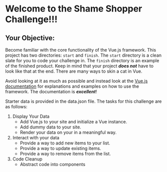 # Welcome to the Shame Shopper Challenge!!!

## Your Objective:

Become familiar with the core functionality of the Vue.js framework. This project has two directories: `start` and `finish`. The `start` directory is a clean slate for you to code your challenge in. The `finish` directory is an example of the finished product. Keep in mind that your project ***does not*** have to look like that at the end. There are many ways to skin a cat in Vue.

Avoid looking at it as much as possible and instead look at the [Vue.js documentation](https://vuejs.org) for explanations and examples on how to use the framework. The documentation is ***excellent***! 

Starter data is provided in the data.json file. The tasks for this challenge are as follows:

1. Display Your Data
    * Add Vue.js to your site and initialize a Vue instance.
    * Add dummy data to your site.
    * Render your data on your in a meaningful way.
2. Interact with your data
    * Provide a way to add new items to your list.
    * Provide a way to update existing items.
    * Provide a way to remove items from the list.
3. Code Cleanup
    * Abstract code into components